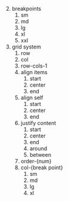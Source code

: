 2. breakpoints
   1. sm
   2. md
   3. lg
   4. xl
   5. xxl 
3. grid system
   1. row
   2. col
   3. row-cols-1
   4. align items
      1. start
      2. center
      3. end
   5. align self
      1. start
      2. center
      3. end
   6. justify content 
      1. start
      2. center
      3. end
      4. around
      5. between
   7. order-{num}
   8. col-{break point}
      1. sm
      2. md
      3. lg
      4. xl